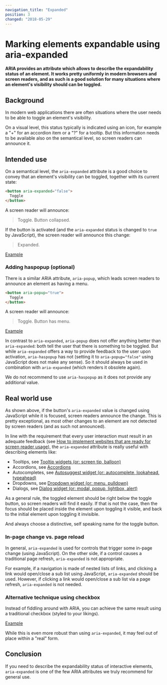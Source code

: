 ```yaml
---
navigation_title: "Expanded"
position: 3
changed: "2018-05-29"
---
```


# Marking elements expandable using aria-expanded

**ARIA provides an attribute which allows to describe the expandability status of an element. It works pretty uniformly in modern browsers and screen readers, and as such is a good solution for many situations where an element's visibility should can be toggled.**

## Background

In modern web applications there are often situations where the user needs to be able to toggle an element's visibility.

On a visual level, this status typically is indicated using an icon, for example a "+" for an accordion item or a "?" for a tooltip. But this information needs to be available also on the semantical level, so screen readers can announce it.

## Intended use

On a semantical level, the `aria-expanded` attribute is a good choice to convey that an element's visibility can be toggled, together with its current state:

```html
<button aria-expanded="false">
  Toggle
</button>
```

A screen reader will announce:

> Toggle. Button collapsed.

If the button is activated (and the `aria-expanded` status is changed to `true` by JavaScript), the screen reader will announce this change:

> Expanded.

[Example](_examples/marking-an-element-expandable-using-aria-expanded)

### Adding haspopup (optional)

There is a similar ARIA attribute, `aria-popup`, which leads screen readers to announce an element as having a menu.

```html
<button aria-popup="true">
  Toggle
</button>
```

A screen reader will announce:

> Toggle. Button has menu.

[Example](_examples/marking-an-element-expandable-using-aria-popup)

In contrast to `aria-expanded`, `aria-popup` does not offer anything better than `aria-expanded`: both tell the user that there is something to be toggled. But while `aria-expanded` offers a way to provide feedback to the user upon activation, `aria-haspopup` has not (setting it to `aria-popup="false"` using JavaScript does not make any sense). So it should always be used in combination with `aria-expanded` (which renders it obsolete again).

We do not recommend to use `aria-haspopup` as it does not provide any additional value.

## Real world use

As shown above, if the button's `aria-expanded` value is changed using JavaScript while it is focused, screen readers announce the change. This is pretty exceptional, as most other changes to an element are not detected by screen readers (and as such not announced).

In line with the requirement that every user interaction must result in an adequate feedback (see [How to implement websites that are ready for screen reader usage](/knowledge/desktop-screen-readers/how-to-implement)), the `aria-expanded` attribute is really useful with describing elements like:

- Tooltips, see [Tooltip widgets (or: screen tip, balloon)](/examples/widgets/tooltips)
- Accordions, see [Accordions](/examples/widgets/accordion)
- Autocompletes, see [Autosuggest widget (or: autocomplete, lookahead, typeahead)](/examples/widgets/autosuggest)
- Dropdowns, see [Dropdown widget (or: menu, pulldown)](/examples/widgets/dropdown)
- Dialogs, see [Dialog widget (or: modal, popup, lightbox, alert)](/examples/widgets/dialog)

As a general rule, the toggled element should be right below the toggle button, so screen readers will find it easily. If that is not the case, then the focus should be placed inside the element upon toggling it visible, and back to the initial element upon toggling it invisible.

And always choose a distinctive, self speaking name for the toggle button.

### In-page change vs. page reload

In general, `aria-expanded` is used for controls that trigger some in-page change (using JavaScript). On the other side, if a control causes a traditional page refresh, `aria-expanded` is not appropriate.

For example, if a navigation is made of nested lists of links, and clicking a link would open/close a sub list using JavaScript, `aria-expanded` should be used. However, if clicking a link would open/close a sub list via a page refresh, `aria-expanded` is not needed.

### Alternative technique using checkbox

Instead of fiddling around with ARIA, you can achieve the same result using a traditional checkbox (styled to your likings).

[Example](_examples/marking-an-element-expandable-using-a-checkbox)

While this is even more robust than using `aria-expanded`, it may feel out of place within a "real" form.

## Conclusion

If you need to describe the expandability status of interactive elements, `aria-expanded` is one of the few ARIA attributes we truly recommend for general use.
